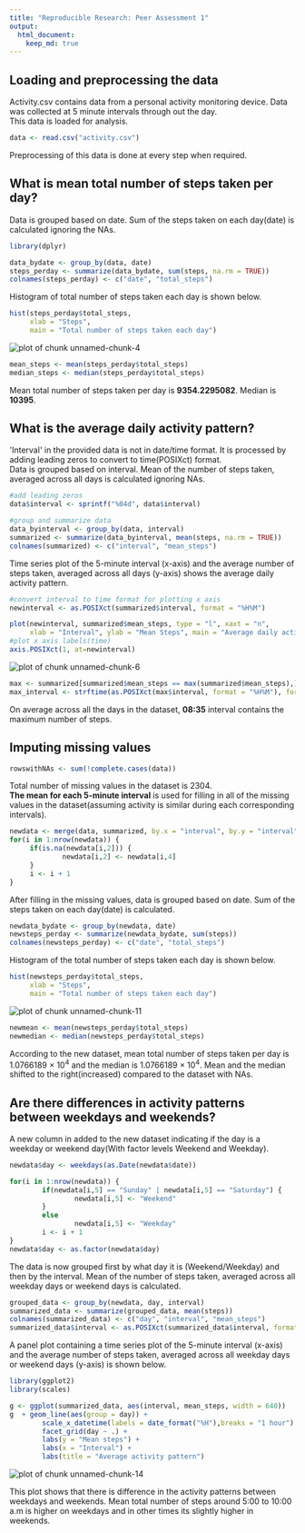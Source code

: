 ```yaml
---
title: "Reproducible Research: Peer Assessment 1"
output: 
  html_document:
    keep_md: true
---
```



## Loading and preprocessing the data
Activity.csv contains data from a personal activity monitoring device. Data was collected at 5 minute intervals through out the day.  
This data is loaded for analysis.


```r
data <- read.csv("activity.csv")
```

Preprocessing of this data is done at every step when required.  

## What is mean total number of steps taken per day?
  
Data is grouped based on date. Sum of the steps taken on each day(date) is calculated ignoring the NAs.

```r
library(dplyr)
```

```r
data_bydate <- group_by(data, date)
steps_perday <- summarize(data_bydate, sum(steps, na.rm = TRUE))
colnames(steps_perday) <- c("date", "total_steps")
```

Histogram of total number of steps taken each day is shown below.  

```r
hist(steps_perday$total_steps,
     xlab = "Steps",
     main = "Total number of steps taken each day")
```

![plot of chunk unnamed-chunk-4](figure/unnamed-chunk-4-1.png) 

```r
mean_steps <- mean(steps_perday$total_steps)
median_steps <- median(steps_perday$total_steps)
```

Mean total number of steps taken per day is **9354.2295082**.  Median is **10395**.  

## What is the average daily activity pattern?
'Interval' in the provided data is not in date/time format. It is processed by adding leading zeros to convert to time(POSIXct) format.  
Data is grouped based on interval.  Mean of the number of steps taken, averaged across all days is calculated ignoring NAs.  


```r
#add leading zeros
data$interval <- sprintf("%04d", data$interval)

#group and summarize data
data_byinterval <- group_by(data, interval)
summarized <- summarize(data_byinterval, mean(steps, na.rm = TRUE))
colnames(summarized) <- c("interval", "mean_steps")
```

Time series plot of the 5-minute interval (x-axis) and the average number of steps taken, averaged across all days (y-axis) shows the average daily activity pattern.  

```r
#convert interval to time format for plotting x axis
newinterval <- as.POSIXct(summarized$interval, format = "%H%M")

plot(newinterval, summarized$mean_steps, type = "l", xaxt = "n",
     xlab = "Interval", ylab = "Mean Steps", main = "Average daily activity pattern")
#plot x axis labels(time)
axis.POSIXct(1, at=newinterval)
```

![plot of chunk unnamed-chunk-6](figure/unnamed-chunk-6-1.png) 


```r
max <- summarized[summarized$mean_steps == max(summarized$mean_steps),]
max_interval <- strftime(as.POSIXct(max$interval, format = "%H%M"), format="%H:%M")
```
On average across all the days in the dataset, **08:35** interval contains the maximum number of steps.   

## Imputing missing values

```r
rowswithNAs <- sum(!complete.cases(data)) 
```
Total number of missing values in the dataset is 2304.    
**The mean for each 5-minute interval** is used for filling in all of the missing values in the dataset(assuming activity is similar during each corresponding intervals).   

```r
newdata <- merge(data, summarized, by.x = "interval", by.y = "interval")
for(i in 1:nrow(newdata)) {
     if(is.na(newdata[i,2])) {
             newdata[i,2] <- newdata[i,4]
     }   
     i <- i + 1
}
```

After filling in the missing values, data is grouped based on date. Sum of the steps taken on each day(date) is calculated.  



```r
newdata_bydate <- group_by(newdata, date)
newsteps_perday <- summarize(newdata_bydate, sum(steps))
colnames(newsteps_perday) <- c("date", "total_steps")
```
Histogram of the total number of steps taken each day is shown below.

```r
hist(newsteps_perday$total_steps,
     xlab = "Steps",
     main = "Total number of steps taken each day")
```

![plot of chunk unnamed-chunk-11](figure/unnamed-chunk-11-1.png) 

```r
newmean <- mean(newsteps_perday$total_steps)
newmedian <- median(newsteps_perday$total_steps)
```
According to the new dataset, mean total number of steps taken per day is 1.0766189 &times; 10<sup>4</sup> and the median is 1.0766189 &times; 10<sup>4</sup>. 
Mean and the median shifted to the right(increased) compared to the dataset with NAs.

## Are there differences in activity patterns between weekdays and weekends?
A new column in added to the new dataset indicating if the day is a weekday or weekend day(With factor levels Weekend and Weekday).  

```r
newdata$day <- weekdays(as.Date(newdata$date))

for(i in 1:nrow(newdata)) {
        if(newdata[i,5] == "Sunday" | newdata[i,5] == "Saturday") {
                newdata[i,5] <- "Weekend"
        }
        else
                newdata[i,5] <- "Weekday"
        i <- i + 1
}
newdata$day <- as.factor(newdata$day)
```
The data is now grouped first by what day it is (Weekend/Weekday) and then by the interval.  Mean of the number of steps taken, averaged across all weekday days or weekend days is calculated.  

```r
grouped_data <- group_by(newdata, day, interval)
summarized_data <- summarize(grouped_data, mean(steps))
colnames(summarized_data) <- c("day", "interval", "mean_steps")
summarized_data$interval <- as.POSIXct(summarized_data$interval, format = "%H%M")
```
A panel plot containing a time series plot of the 5-minute interval (x-axis) and the average number of steps taken, averaged across all weekday days or weekend days (y-axis) is shown below.

```r
library(ggplot2)
library(scales)

g <- ggplot(summarized_data, aes(interval, mean_steps, width = 640))
g  + geom_line(aes(group = day)) +
        scale_x_datetime(labels = date_format("%H"),breaks = "1 hour") +
        facet_grid(day ~ .) +
        labs(y = "Mean steps") +
        labs(x = "Interval") +
        labs(title = "Average activity pattern")
```

![plot of chunk unnamed-chunk-14](figure/unnamed-chunk-14-1.png) 

This plot shows that there is difference in the activity patterns between weekdays and weekends.  Mean total number of steps around 5:00 to 10:00 a.m is higher on weekdays and in other times its slightly higher in weekends.
